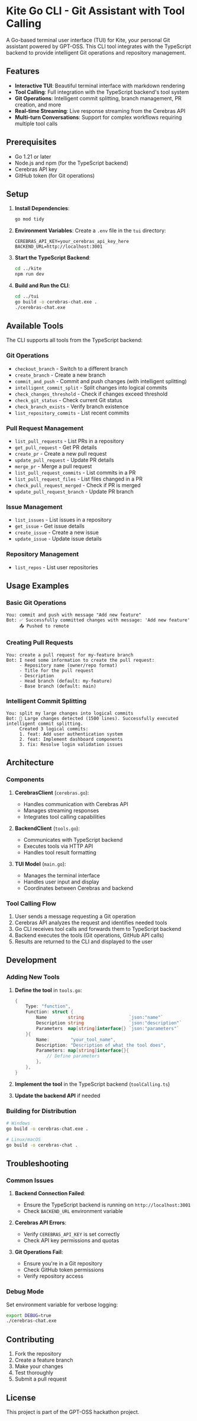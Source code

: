 # Kite Go CLI - Git Assistant with Tool Calling

A Go-based terminal user interface (TUI) for Kite, your personal Git assistant powered by GPT-OSS. This CLI tool integrates with the TypeScript backend to provide intelligent Git operations and repository management.

## Features

- **Interactive TUI**: Beautiful terminal interface with markdown rendering
- **Tool Calling**: Full integration with the TypeScript backend's tool system
- **Git Operations**: Intelligent commit splitting, branch management, PR creation, and more
- **Real-time Streaming**: Live response streaming from the Cerebras API
- **Multi-turn Conversations**: Support for complex workflows requiring multiple tool calls

## Prerequisites

- Go 1.21 or later
- Node.js and npm (for the TypeScript backend)
- Cerebras API key
- GitHub token (for Git operations)

## Setup

1. **Install Dependencies**:
   ```bash
   go mod tidy
   ```

2. **Environment Variables**:
   Create a `.env` file in the `tui` directory:
   ```env
   CEREBRAS_API_KEY=your_cerebras_api_key_here
   BACKEND_URL=http://localhost:3001
   ```

3. **Start the TypeScript Backend**:
   ```bash
   cd ../kite
   npm run dev
   ```

4. **Build and Run the CLI**:
   ```bash
   cd ../tui
   go build -o cerebras-chat.exe .
   ./cerebras-chat.exe
   ```

## Available Tools

The CLI supports all tools from the TypeScript backend:

### Git Operations
- `checkout_branch` - Switch to a different branch
- `create_branch` - Create a new branch
- `commit_and_push` - Commit and push changes (with intelligent splitting)
- `intelligent_commit_split` - Split changes into logical commits
- `check_changes_threshold` - Check if changes exceed threshold
- `check_git_status` - Check current Git status
- `check_branch_exists` - Verify branch existence
- `list_repository_commits` - List recent commits

### Pull Request Management
- `list_pull_requests` - List PRs in a repository
- `get_pull_request` - Get PR details
- `create_pr` - Create a new pull request
- `update_pull_request` - Update PR details
- `merge_pr` - Merge a pull request
- `list_pull_request_commits` - List commits in a PR
- `list_pull_request_files` - List files changed in a PR
- `check_pull_request_merged` - Check if PR is merged
- `update_pull_request_branch` - Update PR branch

### Issue Management
- `list_issues` - List issues in a repository
- `get_issue` - Get issue details
- `create_issue` - Create a new issue
- `update_issue` - Update issue details

### Repository Management
- `list_repos` - List user repositories

## Usage Examples

### Basic Git Operations
```
You: commit and push with message "Add new feature"
Bot: ✅ Successfully committed changes with message: 'Add new feature'
     📤 Pushed to remote
```

### Creating Pull Requests
```
You: create a pull request for my-feature branch
Bot: I need some information to create the pull request:
     - Repository name (owner/repo format)
     - Title for the pull request
     - Description
     - Head branch (default: my-feature)
     - Base branch (default: main)
```

### Intelligent Commit Splitting
```
You: split my large changes into logical commits
Bot: 🚀 Large changes detected (1500 lines). Successfully executed intelligent commit splitting.
     Created 3 logical commits:
     1. feat: Add user authentication system
     2. feat: Implement dashboard components
     3. fix: Resolve login validation issues
```

## Architecture

### Components

1. **CerebrasClient** (`cerebras.go`):
   - Handles communication with Cerebras API
   - Manages streaming responses
   - Integrates tool calling capabilities

2. **BackendClient** (`tools.go`):
   - Communicates with TypeScript backend
   - Executes tools via HTTP API
   - Handles tool result formatting

3. **TUI Model** (`main.go`):
   - Manages the terminal interface
   - Handles user input and display
   - Coordinates between Cerebras and backend

### Tool Calling Flow

1. User sends a message requesting a Git operation
2. Cerebras API analyzes the request and identifies needed tools
3. Go CLI receives tool calls and forwards them to TypeScript backend
4. Backend executes the tools (Git operations, GitHub API calls)
5. Results are returned to the CLI and displayed to the user

## Development

### Adding New Tools

1. **Define the tool** in `tools.go`:
   ```go
   {
       Type: "function",
       Function: struct {
           Name        string                 `json:"name"`
           Description string                 `json:"description"`
           Parameters  map[string]interface{} `json:"parameters"`
       }{
           Name:        "your_tool_name",
           Description: "Description of what the tool does",
           Parameters: map[string]interface{}{
               // Define parameters
           },
       },
   }
   ```

2. **Implement the tool** in the TypeScript backend (`toolCalling.ts`)

3. **Update the backend API** if needed

### Building for Distribution

```bash
# Windows
go build -o cerebras-chat.exe .

# Linux/macOS
go build -o cerebras-chat .
```

## Troubleshooting

### Common Issues

1. **Backend Connection Failed**:
   - Ensure the TypeScript backend is running on `http://localhost:3001`
   - Check `BACKEND_URL` environment variable

2. **Cerebras API Errors**:
   - Verify `CEREBRAS_API_KEY` is set correctly
   - Check API key permissions and quotas

3. **Git Operations Fail**:
   - Ensure you're in a Git repository
   - Check GitHub token permissions
   - Verify repository access

### Debug Mode

Set environment variable for verbose logging:
```bash
export DEBUG=true
./cerebras-chat.exe
```

## Contributing

1. Fork the repository
2. Create a feature branch
3. Make your changes
4. Test thoroughly
5. Submit a pull request

## License

This project is part of the GPT-OSS hackathon project.
